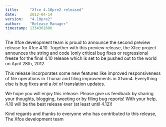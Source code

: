 ```yaml
---
title:     "Xfce 4.10pre2 released"
date:      2012-04-14
version:   "4.10pre2"
author:    "Release Manager"
timestamp: 1334361600
---
```


The Xfce development team is proud to announce the second preview release for Xfce 4.10. Together with this preview release, the Xfce project announces the string and code (only critical bug fixes or regressions) freeze for the final 4.10 release which is set to be pushed out to the world on April 28th, 2012.

This release incorporates some new features like improved responsiveness of file operations in Thunar and tiling improvements in Xfwm4. Everything else is bug fixes and a _lot_ of translation updates.

We hope you will enjoy this release. Please give us feedback by sharing your thoughts, blogging, tweeting or by filing bug reports! With your help, 4.10 will be the best release ever (at least until 4.12)!

Kind regards and thanks to everyone who has contributed to this release,<br />
The Xfce development team
